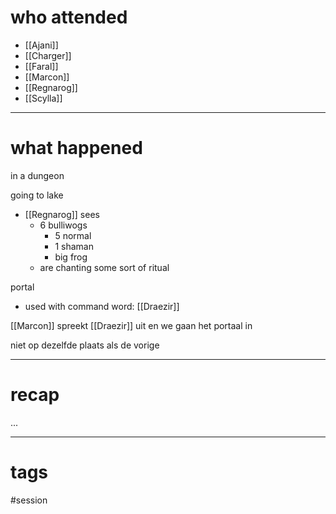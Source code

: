 # who attended

- [[Ajani]]
- [[Charger]]
- [[Faral]]
- [[Marcon]]
- [[Regnarog]]
- [[Scylla]]

---
# what happened

in a dungeon

going to lake
- [[Regnarog]] sees
	- 6 bulliwogs
		- 5 normal
		- 1 shaman
		- big frog
	- are chanting some sort of ritual

portal
- used with command word: [[Draezir]]

[[Marcon]] spreekt [[Draezir]] uit en we gaan het portaal in

niet op dezelfde plaats als de vorige


---
# recap

...

---
# tags

#session